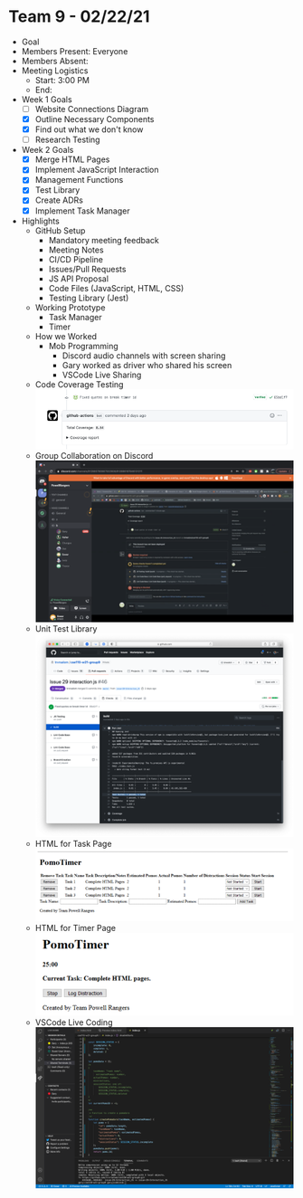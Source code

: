 # Team 9 - 02/22/21

- Goal
- Members Present: Everyone
- Members Absent:
- Meeting Logistics
  - Start: 3:00 PM
  - End:
- Week 1 Goals
  - [ ] Website Connections Diagram
  - [x] Outline Necessary Components
  - [x] Find out what we don't know
  - [ ] Research Testing
- Week 2 Goals
  - [x] Merge HTML Pages
  - [x] Implement JavaScript Interaction
  - [x] Management Functions
  - [x] Test Library
  - [x] Create ADRs
  - [x] Implement Task Manager
- Highlights
  - GitHub Setup
    - Mandatory meeting feedback
    - Meeting Notes
    - CI/CD Pipeline
    - Issues/Pull Requests
    - JS API Proposal
    - Code Files (JavaScript, HTML, CSS)
    - Testing Library (Jest)
  - Working Prototype
    - Task Manager
    - Timer
  - How we Worked
    - Mob Programming
      - Discord audio channels with screen sharing
      - Gary worked as driver who shared his screen
      - VSCode Live Sharing
  - Code Coverage Testing
    ![Code Coverage](img/code-coverage-testing.png)
  - Group Collaboration on Discord
    ![Discord Collaboration](img/group-collab-discord.png)
  - Unit Test Library
    ![Jest Testing](img/jest-testing-library.png)
  - HTML for Task Page
    ![Task HTML](img/task-page.png)
  - HTML for Timer Page
    ![Timer HTML](img/timer-page.png)
  - VSCode Live Coding
    ![VSCode Live](img/vs-code-live.png)
